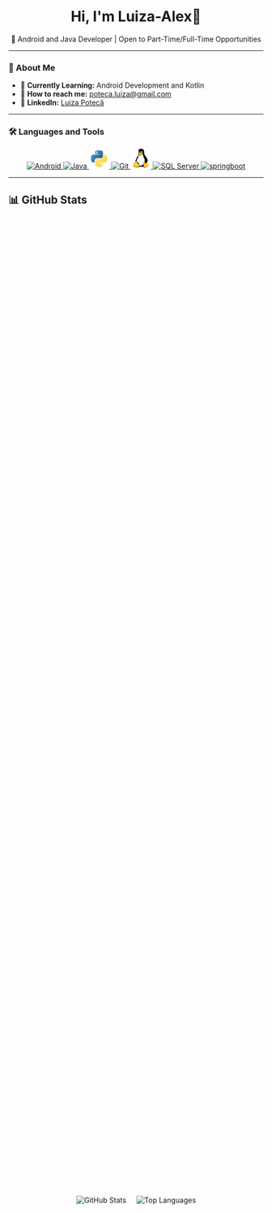 <h1 align="center">Hi, I'm Luiza-Alex👋</h1>

<p align="center">🎯  Android and Java Developer | Open to Part-Time/Full-Time Opportunities</p>

---

### 🚀 About Me
- 🌱 **Currently Learning:** Android Development and Kotlin 
- 📧 **How to reach me:** [poteca.luiza@gmail.com](mailto:poteca.luiza@gmail.com)  
- 🔗 **LinkedIn:** [Luiza Potecă](https://www.linkedin.com/in/luiza-potec%C4%83-3ab224224/)

---

### 🛠️ Languages and Tools
<p align="center">
  <a href="https://developer.android.com/" target="_blank"> <img src="https://upload.wikimedia.org/wikipedia/commons/6/64/Android_logo_2019_%28stacked%29.svg" alt="Android" width="40" height="40"/> </a>
  <a href="https://www.java.com/en/" target="_blank"> <img src="https://www.vectorlogo.zone/logos/java/java-icon.svg" alt="Java" width="40" height="40"/> </a>
  <a href="https://www.python.org" target="_blank"> <img src="https://raw.githubusercontent.com/devicons/devicon/master/icons/python/python-original.svg" alt="Python" width="40" height="40"/> </a>
  <a href="https://git-scm.com/" target="_blank"> <img src="https://www.vectorlogo.zone/logos/git-scm/git-scm-icon.svg" alt="Git" width="40" height="40"/> </a>
  <a href="https://www.linux.org/" target="_blank"> <img src="https://raw.githubusercontent.com/devicons/devicon/master/icons/linux/linux-original.svg" alt="Linux" width="40" height="40"/> </a>
  <a href="https://www.microsoft.com/en-us/sql-server" target="_blank"> <img src="https://www.svgrepo.com/show/303229/microsoft-sql-server-logo.svg" alt="SQL Server" width="40" height="40"/> </a>
  <a href="https://spring.io/projects/spring-boot" target="_blank"> <img src="https://encrypted-tbn0.gstatic.com/images?q=tbn:ANd9GcRKv3NF172jmJj6A20BTyi7K9W1gybX6ymf3U01sXCipg&s" alt="springboot" width="40" height="40"/> </a>
</p>

---


## 📊 GitHub Stats
<p align="center">
  <div style="display: flex; justify-content: center; align-items: center; height: 100vh; gap: 20px;">
    <img src="https://github-readme-stats.vercel.app/api?username=LuizaAlex&show_icons=true&theme=dark" alt="GitHub Stats" height="150" />
    <img src="https://github-readme-stats.vercel.app/api/top-langs/?username=LuizaAlex&layout=compact&theme=dark&card_width=300" alt="Top Languages" height="150" />
  </div>
</p>

  ## 📈 Profile Views
<p align="center">
  <img src="https://komarev.com/ghpvc/?username=LuizaAlex&label=Profile%20views&color=brightgreen" alt="Profile Views" />
</p>

